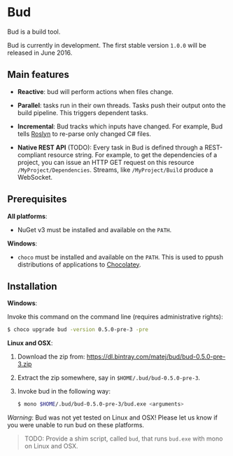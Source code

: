 # Bud

Bud is a build tool.

Bud is currently in development. The first stable version `1.0.0` will be released in June 2016.


## Main features

- __Reactive__: bud will perform actions when files change.

- __Parallel__: tasks run in their own threads. Tasks push their output onto the build pipeline. This triggers dependent tasks.

- __Incremental__: Bud tracks which inputs have changed. For example, Bud tells [Roslyn](https://github.com/dotnet/roslyn) to re-parse only changed C# files.

- __Native REST API__ (TODO): Every task in Bud is defined through a REST-compliant resource string. For example, to get the dependencies of a project, you can issue an HTTP GET request on this resource `/MyProject/Dependencies`. Streams, like `/MyProject/Build` produce a WebSocket.


## Prerequisites

__All platforms__:

- NuGet v3 must be installed and available on the `PATH`.

__Windows__:

- `choco` must be installed and available on the `PATH`. This is used to ppush distributions of applications to [Chocolatey](https://chocolatey.org/).

## Installation

__Windows__:

Invoke this command on the command line (requires administrative rights):

```bash
$ choco upgrade bud -version 0.5.0-pre-3 -pre
```

__Linux and OSX__:


1. Download the zip from: https://dl.bintray.com/matej/bud/bud-0.5.0-pre-3.zip

1. Extract the zip somewhere, say in `$HOME/.bud/bud-0.5.0-pre-3`.

1. Invoke bud in the following way:

    ```bash
    $ mono $HOME/.bud/bud-0.5.0-pre-3/bud.exe <arguments>
    ```

_Warning_: Bud was not yet tested on Linux and OSX! Please let us know if you were unable to run bud on these platforms.

> TODO: Provide a shim script, called `bud`, that runs `bud.exe` with mono on Linux and OSX.